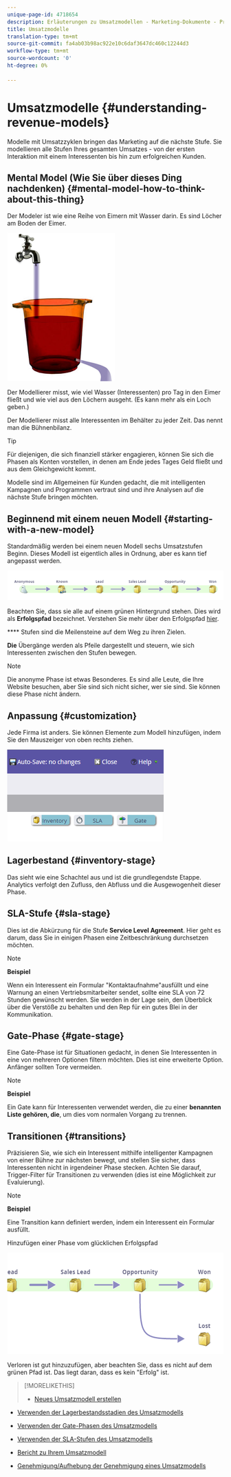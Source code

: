 ```yaml
---
unique-page-id: 4718654
description: Erläuterungen zu Umsatzmodellen - Marketing-Dokumente - Produktdokumentation
title: Umsatzmodelle
translation-type: tm+mt
source-git-commit: fa4ab03b98ac922e10c6daf3647dc460c12244d3
workflow-type: tm+mt
source-wordcount: '0'
ht-degree: 0%

---
```



# Umsatzmodelle {#understanding-revenue-models}

Modelle mit Umsatzzyklen bringen das Marketing auf die nächste Stufe. Sie modellieren alle Stufen Ihres gesamten Umsatzes - von der ersten Interaktion mit einem Interessenten bis hin zum erfolgreichen Kunden.

## Mental Model (Wie Sie über dieses Ding nachdenken) {#mental-model-how-to-think-about-this-thing}

Der Modeler ist wie eine Reihe von Eimern mit Wasser darin. Es sind Löcher am Boden der Eimer.

![](assets/image2015-6-12-10-3a14-3a4.png)

Der Modellierer misst, wie viel Wasser (Interessenten) pro Tag in den Eimer fließt und wie viel aus den Löchern ausgeht. (Es kann mehr als ein Loch geben.)

Der Modellierer misst alle Interessenten im Behälter zu jeder Zeit. Das nennt man die Bühnenbilanz.

>[!TIP]
>
>Für diejenigen, die sich finanziell stärker engagieren, können Sie sich die Phasen als Konten vorstellen, in denen am Ende jedes Tages Geld fließt und aus dem Gleichgewicht kommt.

Modelle sind im Allgemeinen für Kunden gedacht, die mit intelligenten Kampagnen und Programmen vertraut sind und ihre Analysen auf die nächste Stufe bringen möchten.

## Beginnend mit einem neuen Modell {#starting-with-a-new-model}

Standardmäßig werden bei einem neuen Modell sechs Umsatzstufen Beginn. Dieses Modell ist eigentlich alles in Ordnung, aber es kann tief angepasst werden.

![](assets/image2015-6-12-9-3a43-3a11.png)

Beachten Sie, dass sie alle auf einem grünen Hintergrund stehen. Dies wird als **Erfolgspfad** bezeichnet. Verstehen Sie mehr über den Erfolgspfad [hier](/help/marketo/product-docs/reporting/revenue-cycle-analytics/revenue-cycle-models/understanding-revenue-model-success-path.md).

**** Stufen sind die Meilensteine auf dem Weg zu ihren Zielen.

**Die** Übergänge werden als Pfeile dargestellt und steuern, wie sich Interessenten zwischen den Stufen bewegen.

>[!NOTE]
>
>Die anonyme Phase ist etwas Besonderes. Es sind alle Leute, die Ihre Website besuchen, aber Sie sind sich nicht sicher, wer sie sind. Sie können diese Phase nicht ändern.

## Anpassung {#customization}

Jede Firma ist anders. Sie können Elemente zum Modell hinzufügen, indem Sie den Mauszeiger von oben rechts ziehen.

![](assets/image2015-6-12-9-3a45-3a36.png)

## Lagerbestand {#inventory-stage}

Das sieht wie eine Schachtel aus und ist die grundlegendste Etappe. Analytics verfolgt den Zufluss, den Abfluss und die Ausgewogenheit dieser Phase.

## SLA-Stufe {#sla-stage}

Dies ist die Abkürzung für die Stufe **Service Level Agreement**. Hier geht es darum, dass Sie in einigen Phasen eine Zeitbeschränkung durchsetzen möchten.

>[!NOTE]
>
>**Beispiel**
>
>Wenn ein Interessent ein Formular &quot;Kontaktaufnahme&quot;ausfüllt und eine Warnung an einen Vertriebsmitarbeiter sendet, sollte eine SLA von 72 Stunden gewünscht werden. Sie werden in der Lage sein, den Überblick über die Verstöße zu behalten und den Rep für ein gutes Blei in der Kommunikation.

## Gate-Phase {#gate-stage}

Eine Gate-Phase ist für Situationen gedacht, in denen Sie Interessenten in eine von mehreren Optionen filtern möchten. Dies ist eine erweiterte Option. Anfänger sollten Tore vermeiden.

>[!NOTE]
>
>**Beispiel**
>
>Ein Gate kann für Interessenten verwendet werden, die zu einer **benannten Liste gehören, die**, um dies vom normalen Vorgang zu trennen.

## Transitionen {#transitions}

Präzisieren Sie, wie sich ein Interessent mithilfe intelligenter Kampagnen von einer Bühne zur nächsten bewegt, und stellen Sie sicher, dass Interessenten nicht in irgendeiner Phase stecken. Achten Sie darauf, Trigger-Filter für Transitionen zu verwenden (dies ist eine Möglichkeit zur Evaluierung).

>[!NOTE]
>
>**Beispiel**
>
>Eine Transition kann definiert werden, indem ein Interessent ein Formular ausfüllt.

Hinzufügen einer Phase vom glücklichen Erfolgspfad

![](assets/image2015-6-12-10-3a10-3a26.png)

Verloren ist gut hinzuzufügen, aber beachten Sie, dass es nicht auf dem grünen Pfad ist. Das liegt daran, dass es kein &quot;Erfolg&quot; ist.

>[!MORELIKETHIS]
>
>* [Neues Umsatzmodell erstellen](/help/marketo/product-docs/reporting/revenue-cycle-analytics/revenue-cycle-models/create-a-new-revenue-model.md)
   >
   >
* [Verwenden der Lagerbestandsstadien des Umsatzmodells](/help/marketo/product-docs/reporting/revenue-cycle-analytics/revenue-cycle-models/using-revenue-model-inventory-stages.md)
   >
   >
* [Verwenden der Gate-Phasen des Umsatzmodells](/help/marketo/product-docs/reporting/revenue-cycle-analytics/revenue-cycle-models/using-revenue-model-gate-stages.md)
   >
   >
* [Verwenden der SLA-Stufen des Umsatzmodells](/help/marketo/product-docs/reporting/revenue-cycle-analytics/revenue-cycle-models/using-revenue-model-sla-stages.md)
   >
   >
* [Bericht zu Ihrem Umsatzmodell](/help/marketo/product-docs/reporting/revenue-cycle-analytics/revenue-cycle-models/report-on-your-revenue-model.md)
   >
   >
* [Genehmigung/Aufhebung der Genehmigung eines Umsatzmodells](/help/marketo/product-docs/reporting/revenue-cycle-analytics/revenue-cycle-models/approve-unapprove-a-revenue-model.md)

